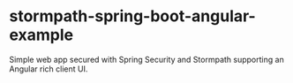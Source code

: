 # stormpath-spring-boot-angular-example
Simple web app secured with Spring Security and Stormpath supporting an Angular rich client UI.

